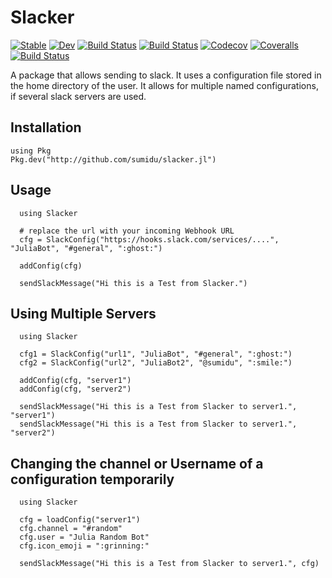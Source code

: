 # Slacker

[![Stable](https://img.shields.io/badge/docs-stable-blue.svg)](https://sumidu.github.io/Slacker.jl/stable)
[![Dev](https://img.shields.io/badge/docs-dev-blue.svg)](https://sumidu.github.io/Slacker.jl/dev)
[![Build Status](https://travis-ci.com/sumidu/Slacker.jl.svg?branch=master)](https://travis-ci.com/sumidu/Slacker.jl)
[![Build Status](https://ci.appveyor.com/api/projects/status/github/sumidu/Slacker.jl?svg=true)](https://ci.appveyor.com/project/sumidu/Slacker-jl)
[![Codecov](https://codecov.io/gh/sumidu/Slacker.jl/branch/master/graph/badge.svg)](https://codecov.io/gh/sumidu/Slacker.jl)
[![Coveralls](https://coveralls.io/repos/github/sumidu/Slacker.jl/badge.svg?branch=master)](https://coveralls.io/github/sumidu/Slacker.jl?branch=master)
[![Build Status](https://api.cirrus-ci.com/github/sumidu/Slacker.jl.svg)](https://cirrus-ci.com/github/sumidu/Slacker.jl)

A package that allows sending to slack. It uses a configuration file stored in the home directory of the user.
It allows for multiple named configurations, if several slack servers are used.


## Installation

```
using Pkg
Pkg.dev("http://github.com/sumidu/slacker.jl")
```

## Usage
```{julia}
  using Slacker

  # replace the url with your incoming Webhook URL
  cfg = SlackConfig("https://hooks.slack.com/services/....", "JuliaBot", "#general", ":ghost:")

  addConfig(cfg)

  sendSlackMessage("Hi this is a Test from Slacker.")

```

## Using Multiple Servers


```
  using Slacker

  cfg1 = SlackConfig("url1", "JuliaBot", "#general", ":ghost:")
  cfg2 = SlackConfig("url2", "JuliaBot2", "@sumidu", ":smile:")

  addConfig(cfg, "server1")
  addConfig(cfg, "server2")

  sendSlackMessage("Hi this is a Test from Slacker to server1.", "server1")
  sendSlackMessage("Hi this is a Test from Slacker to server1.", "server2")

```

## Changing the channel or Username of a configuration temporarily

```
  using Slacker

  cfg = loadConfig("server1")
  cfg.channel = "#random"
  cfg.user = "Julia Random Bot"
  cfg.icon_emoji = ":grinning:"

  sendSlackMessage("Hi this is a Test from Slacker to server1.", cfg)
```
